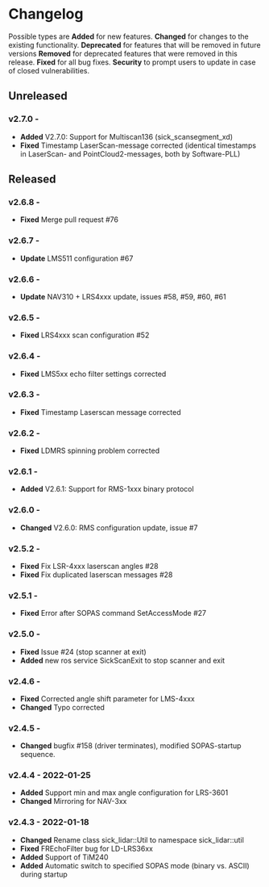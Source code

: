 # Changelog #

Possible types are **Added** for new features. **Changed** for changes to the existing functionality. **Deprecated** for
features that will be removed in future versions **Removed** for deprecated features that were removed in this release.
**Fixed** for all bug fixes. **Security** to prompt users to update in case of closed vulnerabilities.

## Unreleased ##

### v2.7.0 - 
  - **Added** V2.7.0: Support for Multiscan136 (sick_scansegment_xd)
  - **Fixed** Timestamp LaserScan-message corrected (identical timestamps in LaserScan- and PointCloud2-messages, both by Software-PLL)

## Released ##

### v2.6.8 - 
  - **Fixed** Merge pull request #76

### v2.6.7 - 
  - **Update** LMS511 configuration #67

### v2.6.6 - 
  - **Update** NAV310 + LRS4xxx update, issues #58, #59, #60, #61

### v2.6.5 - 
  - **Fixed** LRS4xxx scan configuration #52

### v2.6.4 - 
  - **Fixed** LMS5xx echo filter settings corrected

### v2.6.3 - 
  - **Fixed** Timestamp Laserscan message corrected

### v2.6.2 - 
  - **Fixed** LDMRS spinning problem corrected

### v2.6.1 - 
  - **Added** V2.6.1: Support for RMS-1xxx binary protocol

### v2.6.0 - 
  - **Changed** V2.6.0: RMS configuration update, issue #7

### v2.5.2 - 
  - **Fixed**  Fix LSR-4xxx laserscan angles #28
  - **Fixed**  Fix duplicated laserscan messages #28

### v2.5.1 - 
  - **Fixed**  Error after SOPAS command SetAccessMode #27

### v2.5.0 - 
  - **Fixed** Issue #24 (stop scanner at exit)
  - **Added** new ros service SickScanExit to stop scanner and exit

### v2.4.6 - 
  - **Fixed** Corrected angle shift parameter for LMS-4xxx
  - **Changed** Typo corrected

### v2.4.5 - 
  - **Changed** bugfix #158 (driver terminates), modified SOPAS-startup sequence.

### v2.4.4 - 2022-01-25
  - **Added** Support min and max angle configuration for LRS-3601
  - **Changed** Mirroring for NAV-3xx  

### v2.4.3 - 2022-01-18
  - **Changed** Rename class sick_lidar::Util to namespace sick_lidar::util
  - **Fixed** FREchoFilter bug for LD-LRS36xx
  - **Added** Support of TiM240
  - **Added** Automatic switch to specified SOPAS mode (binary vs. ASCII) during startup

  
